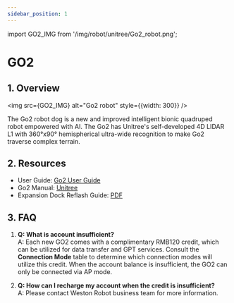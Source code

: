 ```yaml
---
sidebar_position: 1
---
```


import GO2_IMG from '/img/robot/unitree/Go2_robot.png';

# GO2

## 1. Overview

<img src={GO2_IMG} alt="Go2 robot" style={{width: 300}} />

The Go2 robot dog is a new and improved intelligent bionic quadruped robot empowered with AI. The Go2 has Unitree's self-developed 4D LIDAR L1 with 360°x90° hemispherical ultra-wide recognition to make Go2 traverse complex terrain.

## 2. Resources

* User Guide: [Go2 User Guide](https://tangrobot.sharepoint.com/:p:/s/Public-Outgoing/ESCOlfuKT5lPkwCnOFUoYbwB5Jr5o4meAyXd2lpGB09W5w?e=ixXe5e)
* Go2 Manual: [Unitree](https://support.unitree.com/home/en/developer/about%20Go2)
* Expansion Dock Reflash Guide: [PDF](https://tangrobot.sharepoint.com/:b:/s/Public-Outgoing/EcQ3PHojLhZBsDg1oBpvPPIBWyJiSJPyAZMsk91ZnXbBJg?e=YaKBgf)

## 3. FAQ

1. **Q: What is account insufficient?**  
    A: Each new GO2 comes with a complimentary RMB120 credit, which can be utilized for data transfer and GPT services. Consult the **Connection Mode** table to determine which connection modes will utilize this credit. When the account balance is insufficient, the GO2 can only be connected via AP mode.

2. **Q: How can I recharge my account when the credit is insufficient?**  
    A: Please contact Weston Robot business team for more information.
